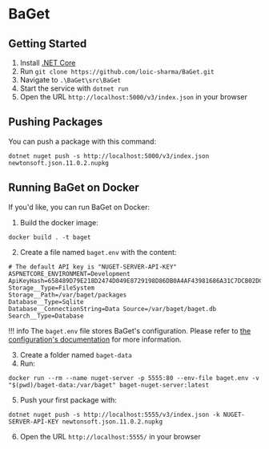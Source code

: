 # BaGet

## Getting Started

1. Install [.NET Core](https://www.microsoft.com/net/download)
2. Run `git clone https://github.com/loic-sharma/BaGet.git`
3. Navigate to `.\BaGet\src\BaGet`
4. Start the service with `dotnet run`
5. Open the URL `http://localhost:5000/v3/index.json` in your browser

## Pushing Packages

You can push a package with this command:

```
dotnet nuget push -s http://localhost:5000/v3/index.json newtonsoft.json.11.0.2.nupkg
```

## Running BaGet on Docker

If you'd like, you can run BaGet on Docker:

1. Build the docker image:

```
docker build . -t baget
```

2. Create a file named `baget.env` with the content:

```
# The default API key is "NUGET-SERVER-API-KEY"
ASPNETCORE_ENVIRONMENT=Development
ApiKeyHash=658489D79E218D2474D049E8729198D86DB0A4AF43981686A31C7DCB02DC0900
Storage__Type=FileSystem
Storage__Path=/var/baget/packages
Database__Type=Sqlite
Database__ConnectionString=Data Source=/var/baget/baget.db
Search__Type=Database
```

!!! info
    The `baget.env` file stores BaGet's configuration. Please refer to [the
    configuration's documentation](../configuration) for more information.

3. Create a folder named `baget-data`
4. Run:

```
docker run --rm --name nuget-server -p 5555:80 --env-file baget.env -v "$(pwd)/baget-data:/var/baget" baget-nuget-server:latest
```

5. Push your first package with:

```
dotnet nuget push -s http://localhost:5555/v3/index.json -k NUGET-SERVER-API-KEY newtonsoft.json.11.0.2.nupkg
```

6. Open the URL `http://localhost:5555/` in your browser